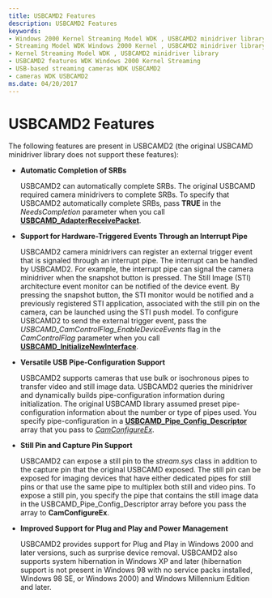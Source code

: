 ```yaml
---
title: USBCAMD2 Features
description: USBCAMD2 Features
keywords:
- Windows 2000 Kernel Streaming Model WDK , USBCAMD2 minidriver library
- Streaming Model WDK Windows 2000 Kernel , USBCAMD2 minidriver library
- Kernel Streaming Model WDK , USBCAMD2 minidriver library
- USBCAMD2 features WDK Windows 2000 Kernel Streaming
- USB-based streaming cameras WDK USBCAMD2
- cameras WDK USBCAMD2
ms.date: 04/20/2017
---
```


# USBCAMD2 Features


The following features are present in USBCAMD2 (the original USBCAMD minidriver library does not support these features):

-   **Automatic Completion of SRBs**

    USBCAMD2 can automatically complete SRBs. The original USBCAMD required camera minidrivers to complete SRBs. To specify that USBCAMD2 automatically complete SRBs, pass **TRUE** in the *NeedsCompletion* parameter when you call [**USBCAMD\_AdapterReceivePacket**](/windows-hardware/drivers/ddi/usbcamdi/nf-usbcamdi-usbcamd_adapterreceivepacket).

-   **Support for Hardware-Triggered Events Through an Interrupt Pipe**

    USBCAMD2 camera minidrivers can register an external trigger event that is signaled through an interrupt pipe. The interrupt can be handled by USBCAMD2. For example, the interrupt pipe can signal the camera minidriver when the snapshot button is pressed. The Still Image (STI) architecture event monitor can be notified of the device event. By pressing the snapshot button, the STI monitor would be notified and a previously registered STI application, associated with the still pin on the camera, can be launched using the STI push model. To configure USBCAMD2 to send the external trigger event, pass the *USBCAMD\_CamControlFlag\_EnableDeviceEvents* flag in the *CamControlFlag* parameter when you call [**USBCAMD\_InitializeNewInterface**](/windows-hardware/drivers/ddi/usbcamdi/nf-usbcamdi-usbcamd_initializenewinterface).

-   **Versatile USB Pipe-Configuration Support**

    USBCAMD2 supports cameras that use bulk or isochronous pipes to transfer video and still image data. USBCAMD2 queries the minidriver and dynamically builds pipe-configuration information during initialization. The original USBCAMD library assumed preset pipe-configuration information about the number or type of pipes used. You specify pipe-configuration in a [**USBCAMD\_Pipe\_Config\_Descriptor**](/windows-hardware/drivers/ddi/usbcamdi/ns-usbcamdi-_pipe_config_descriptor) array that you pass to [*CamConfigureEx*](/windows-hardware/drivers/ddi/usbcamdi/nc-usbcamdi-pcam_configure_routine_ex).

-   **Still Pin and Capture Pin Support**

    USBCAMD2 can expose a still pin to the *stream.sys* class in addition to the capture pin that the original USBCAMD exposed. The still pin can be exposed for imaging devices that have either dedicated pipes for still pins or that use the same pipe to multiplex both still and video pins. To expose a still pin, you specify the pipe that contains the still image data in the USBCAMD\_Pipe\_Config\_Descriptor array before you pass the array to **CamConfigureEx**.

-   **Improved Support for Plug and Play and Power Management**

    USBCAMD2 provides support for Plug and Play in Windows 2000 and later versions, such as surprise device removal. USBCAMD2 also supports system hibernation in Windows XP and later (hibernation support is not present in Windows 98 with no service packs installed, Windows 98 SE, or Windows 2000) and Windows Millennium Edition and later.

 

